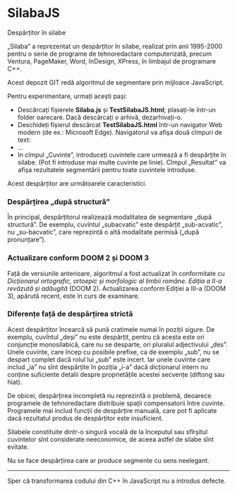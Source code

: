 # SilabaJS
Despărțitor în silabe

„Silaba” a reprezentat un despărțitor în silabe, realizat prin anii 1995-2000 pentru o serie de programe de tehnoredactare computerizată, precum Ventura, PageMaker, Word, InDesign, XPress, în limbajul de programare C++.

Acest depozit GIT redă algoritmul de segmentare prin mijloace JavaScript. 

Pentru experimentare, urmați acești pași:

* Descărcați fișierele **Silaba.js** și **TestSilabaJS.html**; plasați-le într-un folder oarecare. Dacă descărcați o arhivă, dezarhivați-o.
* Deschideți fișierul descărcat **TestSilabaJS.html** într-un navigator Web modern (de ex.: Microsoft Edge). Navigatorul va afișa două cîmpuri de text:
*	...
* In cîmpul „Cuvinte”, introduceți cuvintele care urmează a fi despărțite în silabe. (Pot fi introduse mai multe cuvinte pe linie). Cîmpul „Resultat” va afișa rezultatele segmentării pentru toate cuvintele introduse.
 
Acest despărțitor are următoarele caracteristici.

### Despărțirea „după structură”

În principal, despărțitorul realizează modalitatea de segmentare „după structură”. De exemplu, cuvîntul „subacvatic” este despărțit „sub-acvatic”, nu „su-bacvatic”, care reprezintă o altă modalitate permisă („după pronunțare”).

### Actualizare conform DOOM 2 și DOOM 3

Față de versiunile anterioare, algoritmul a fost actualizat în conformitate cu _Dicționarul ortografic, ortoepic și morfologic al limbii române. Ediția a II-a revăzută și adăugită_ (DOOM 2). Actualizarea conform Ediției a III-a (DOOM 3), apărută recent, este în curs de examinare.

### Diferențe față de despărțirea strictă

Acest despărțitor încearcă să pună cratimele numai în poziții sigure. De exemplu, cuvîntul „deși” nu este despărțit, pentru că acesta este ori conjuncție monosilabică, care nu se desparte, ori pluralul adjectivului „des”. Unele cuvinte, care încep cu posibile prefixe, ca de exemplu „sub”, nu se despart complet dacă rolul lui „sub” este incert. Iar unele cuvinte care includ „ia” nu sînt despărțite în poziția „i-a” dacă dicționarul intern nu conține suficiente detalii despre proprietățile acestei secvențe (diftong sau hiat).

De obicei, despărțirea incompletă nu reprezintă o problemă, deoarece programele de tehnoredactare distribuie spații compensatorii între cuvinte. Programele mai includ funcții de despărțire manuală, care pot fi aplicate dacă rezultatul produs de despărțitor este insuficient.

Silabele constituite dintr-o singură vocală de la începutul sau sfîrșitul cuvintelor sînt considerate neeconomice, de aceea astfel de silabe sînt evitate.

Nu se face despărțirea care ar produce segmente cu sens neelegant.

---

Sper că transformarea codului din C++ în JavaScript nu a introdus defecte.

